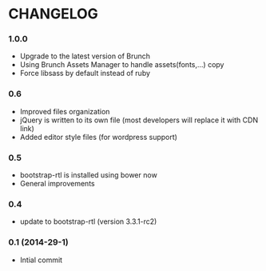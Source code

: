 # CHANGELOG

### 1.0.0

* Upgrade to the latest version of Brunch
* Using Brunch Assets Manager to handle assets(fonts,...) copy
* Force libsass by default instead of ruby 

### 0.6

* Improved files organization
* jQuery is written to its own file (most developers will replace it with CDN link)
* Added editor style files (for wordpress support)

### 0.5

* bootstrap-rtl is installed using bower now
* General improvements

### 0.4

* update to bootstrap-rtl (version 3.3.1-rc2)

### 0.1 (2014-29-1)

* Intial commit
